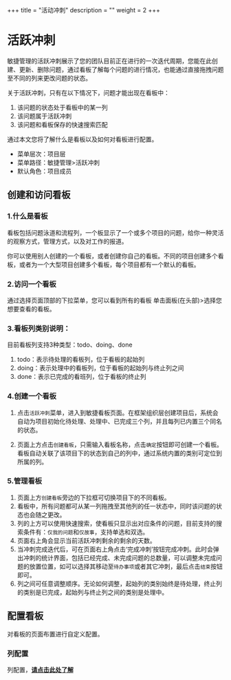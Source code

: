 ﻿+++
title = "活动冲刺"
description = ""
weight = 2
+++

<h1 id="1">活跃冲刺</h1>
    
敏捷管理的活跃冲刺展示了您的团队目前正在进行的一次迭代周期，您能在此创建、更新、删除问题，通过看板了解每个问题的进行情况，也能通过直接拖拽问题至不同的列来更改问题的状态。

关于活跃冲刺，只有在以下情况下，问题才能出现在看板中：

1. 该问题的状态处于看板中的某一列
2. 该问题属于活跃冲刺
3. 该问题和看板保存的快速搜索匹配
 

通过本文您将了解什么是看板以及如何对看板进行配置。

- 菜单层次：项目层
- 菜单路径：敏捷管理>活跃冲刺
- 默认角色：项目成员


## 创建和访问看板
### 1.什么是看板

看板包括问题泳道和流程列，一个板显示了一个或多个项目的问题，给你一种灵活的观察方式，管理方式，以及对工作的报道。

你可以使用别人创建的一个看板，或者创建你自己的看板。不同的项目创建多个看板，或者为一个大型项目创建多个看板，每个项目都有一个默认的看板。

### 2.访问一个看板

通过选择页面顶部的下拉菜单，您可以看到所有的看板
单击面板(在头部)>选择您想要查看的看板。

### 3.看板列类别说明：

  目前看板列支持3种类型：todo、doing、done
1. todo：表示待处理的看板列，位于看板的起始列
2. doing：表示处理中的看板列，位于看板的起始列与终止列之间
3. done：表示已完成的看班列，位于看板的终止列

### 4.创建一个看板

1. 点击`活跃冲刺`菜单，进入到敏捷看板页面。在框架组织层创建项目后，系统会自动为项目初始化待处理、处理中、已完成三个列，并且每列已内置三个同名的状态。 
 
2. 页面上方点击`创建看板`，只需输入看板名称，点击`确定`按钮即可创建一个看板。看板自动关联了该项目下的状态到自己的列中，通过系统内置的类别可定位到所属的列。

### 5.管理看板

1. 页面上方`创建看板`旁边的下拉框可切换项目下的不同看板。
2. 看板中，所有问题都可从某一列拖拽至其他列的任一状态中，同时该问题的状态也会随之更改。 
3. 列的上方可以使用快速搜索，使看板只显示出对应条件的问题，目前支持的搜索条件有：`仅我的问题`和`仅故事`，支持单选和双选。
4. 页面右上角会显示当前活跃冲刺剩余的剩余的天数。
5. 当冲刺完成迭代后，可在页面右上角点击‘完成冲刺’按钮完成冲刺。此时会弹出冲刺的统计界面，包括已经完成、未完成问题的总数量，可以调整未完成问题的放置位置，如可以选择其移动至`待办事项`或者其它冲刺，最后点击`结束`按钮即可。
6. 列之间可任意调整顺序。无论如何调整，起始列的类别始终是待处理，终止列的类别是已完成，起始列与终止列之间的类别是处理中。

## 配置看板

对看板的页面布置进行自定义配置。

### 列配置

列配置，[**请点击此处了解**](../sprint/liepeizhi)

